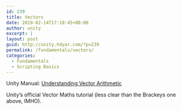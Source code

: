 ```yaml
---
id: 239
title: Vectors
date: 2019-02-14T17:10:45+00:00
author: unity
excerpt: |
layout: post
guid: http://unity.hdyar.com/?p=239
permalink: /fundamentals/vectors/
categories:
  - Fundamentals
  - Scripting Basics
---
```

 <figure class="wp-block-embed-youtube wp-block-embed is-type-video is-provider-youtube wp-embed-aspect-16-9 wp-has-aspect-ratio">

<div class="wp-block-embed__wrapper">
</div></figure> 



Unity Manual: [Understanding Vector Arithmetic](https://docs.unity3d.com/Manual/UnderstandingVectorArithmetic.html)



Unity&#8217;s official Vector Maths tutorial (less clear than the Brackeys one above, IMHO).<figure class="wp-block-embed-youtube wp-block-embed is-type-video is-provider-youtube wp-embed-aspect-16-9 wp-has-aspect-ratio">

<div class="wp-block-embed__wrapper">
</div></figure>